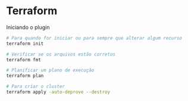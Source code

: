 # Terraform

Iniciando o plugin
`````sh
# Para quando for iniciar ou para sempre que alterar algum recurso
terraform init
`````

`````sh
# Verificar se os arquivos estão corretos
terraform fmt
`````

`````sh
# Planificar um plano de execução
terraform plan
`````

`````sh
# Para criar o cluster
terraform apply -auto-deprove --destroy
`````
